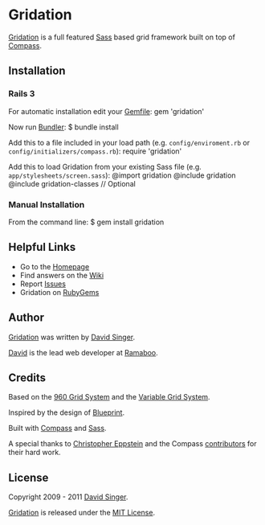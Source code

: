 # Gridation

[Gridation][gridation] is a full featured [Sass](http://http://sass-lang.com/) based grid framework built on top of [Compass](http://compass-style.org/).

## Installation

### Rails 3
For automatic installation edit your [Gemfile][gemfile]:
    gem 'gridation'

Now run [Bundler](http://gembundler.com/):
    $ bundle install

Add this to a file included in your load path (e.g. `config/enviroment.rb` or `config/initializers/compass.rb`):
    require 'gridation'

Add this to load Gridation from your existing Sass file (e.g. `app/stylesheets/screen.sass`):
    @import gridation
    @include gridation
    @include gridation-classes // Optional

### Manual Installation

From the command line:
    $ gem install gridation



## Helpful Links

* Go to the [Homepage][gridation]
* Find answers on the [Wiki][wiki]
* Report [Issues][issues]
* Gridation on [RubyGems](https://rubygems.org/gems/gridation)


## Author
[Gridation][gridation] was written by [David Singer][david].

[David][david] is the lead web developer at [Ramaboo](http://ramaboo.com/).

## Credits
Based on the [960 Grid System](http://960.gs/) and the [Variable Grid System](http://www.spry-soft.com/grids).

Inspired by the design of [Blueprint](http://www.blueprintcss.org/).

Built with [Compass](http://compass-style.org/) and [Sass](http://http://sass-lang.com/).


A special thanks to [Christopher Eppstein](http://chriseppstein.github.com/) and the 
Compass [contributors](https://github.com/chriseppstein/compass/contributors) for their hard work.

## License
Copyright 2009 - 2011 [David Singer][david].

[Gridation][gridation] is released under the [MIT License][license].

[issues]: https://github.com/ramaboo/gridation/issues
[wiki]: https://github.com/ramaboo/gridation/wiki
[gridation]: http://gridation.com/
[david]: http://ramaboo.com/david
[license]: https://github.com/ramaboo/gridation/blob/master/LICENSE
[gemfile]: http://gembundler.com/gemfile.html
[bundler]: http://gembundler.com/